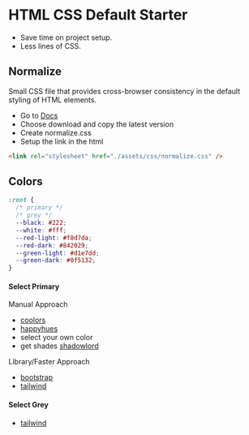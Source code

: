 # HTML CSS Default Starter

- Save time on project setup.
- Less lines of CSS.

## Normalize

Small CSS file that provides cross-browser consistency in the default styling of HTML elements.

- Go to [Docs ](https://necolas.github.io/normalize.css/)
- Choose download and copy the latest version
- Create normalize.css
- Setup the link in the html

```html
<link rel="stylesheet" href="./assets/css/normalize.css" />
```

## Colors

```css
:root {
  /* primary */
  /* grey */
  --black: #222;
  --white: #fff;
  --red-light: #f8d7da;
  --red-dark: #842029;
  --green-light: #d1e7dd;
  --green-dark: #0f5132;
}
```

#### Select Primary

Manual Approach

- [coolors](https://coolors.co/)
- [happyhues](https://www.happyhues.co/)
- select your own color
- get shades [shadowlord](https://noeldelgado.github.io/shadowlord/#645cff)

Library/Faster Approach

- [bootstrap](https://getbootstrap.com/docs/5.0/customize/color/#color-sass-maps)
- [tailwind](https://tailwindcss.com/docs/customizing-colors#color-palette-reference)

#### Select Grey

- [tailwind](https://tailwindcss.com/docs/customizing-colors#color-palette-reference)
